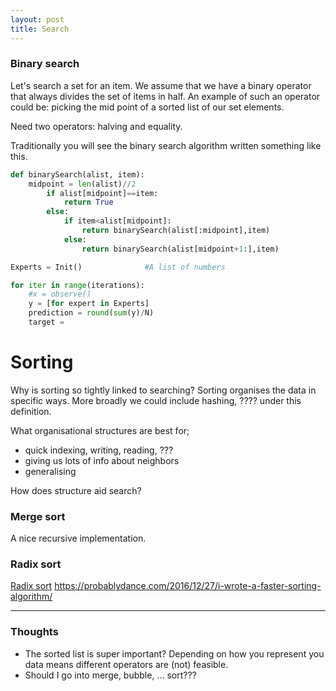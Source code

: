 ```yaml
---
layout: post
title: Search
---
```


### Binary search

Let's search a set for an item. We assume that we have a binary operator that always divides the set of items in half. An example of such an operator could be: picking the mid point of a sorted list of our set elements.

Need two operators: halving and equality.

Traditionally you will see the binary search algorithm written something like this.

```python
def binarySearch(alist, item):
    midpoint = len(alist)//2
        if alist[midpoint]==item:
            return True
        else:
            if item<alist[midpoint]:
                return binarySearch(alist[:midpoint],item)
            else:
                return binarySearch(alist[midpoint+1:],item)
```


```python
Experts = Init()              #A list of numbers

for iter in range(iterations):
    #x = observe()             
    y = [for expert in Experts] 
    prediction = round(sum(y)/N)
    target = 
```

# Sorting

Why is sorting so tightly linked to searching? Sorting organises the data in specific ways. More broadly we could include hashing, ???? under this definition.

What organisational structures are best for;

* quick indexing, writing, reading, ???
* giving us lots of info about neighbors
* generalising

How does structure aid search?

### Merge sort

A nice recursive implementation.


### Radix sort

[Radix sort](https://probablydance.com/2016/12/02/investigating-radix-sort/)
https://probablydance.com/2016/12/27/i-wrote-a-faster-sorting-algorithm/

***

### Thoughts

* The sorted list is super important? Depending on how you represent you data means different operators are (not) feasible.
* Should I go into merge, bubble, ... sort???